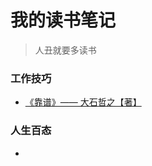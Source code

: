 # 我的读书笔记
> 人丑就要多读书

### 工作技巧

- [《靠谱》—— 大石哲之【著】](https://github.com/ASkyBig/reading-notes/blob/master/working/%E3%80%8A%E9%9D%A0%E8%B0%B1%E3%80%8B.md)

### 人生百态

- []()
